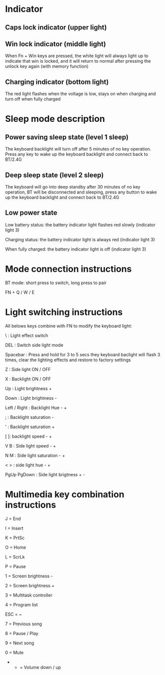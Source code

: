  # Indicator

 ## Caps lock indicator (upper light)

 ## Win lock indicator (middle light)

When Fn + Win keys are pressed, the white light will always light up to indicate that win is locked, and it will return to normal after pressing the unlock key again (with memory function)

 ## Charging indicator (bottom light)

 The red light flashes when the voltage is low, stays on when charging and turn off when fully charged

 # Sleep mode description

 ## Power saving sleep state (level 1 sleep)

 The keyboard backlight will turn off after 5 minutes of no key operation. Press any key to wake up the keyboard backlight and connect back to BT/2.4G

 ## Deep sleep state (level 2 sleep)

 The keyboard will go into deep standby after 30 minutes of no key operation, BT will be disconnected and sleeping, press any button to wake up the keyboard backlight and connect back to BT/2.4G

 ## Low power state

 Low battery status: the battery indicator light flashes red slowly (indicator light 3)

 Charging status: the battery indicator light is always red (indicator light 3)

 When fully charged: the battery indicator light is off (indicator light 3)

 # Mode connection instructions

 BT mode: short press to switch, long press to pair

 FN + Q / W / E

 # Light switching instructions

 All belows keys combine with FN to modify the keyboard light:

 \ : Light effect switch

 DEL : Switch side light mode

Spacebar : Press and hold for 3 to 5 secs they keyboard baclight will flash 3 times, clear the lighting effects and restore to factory settings

Z : Side light ON / OFF

X : Backlight ON / OFF

Up : Light brightness +

Down : Light brightness -

Left / Right : Backlight Hue - +

; : Backlight saturation -

' : Backlight saturation +

[ ]: backlight speed - +

V B : Side light speed - +

N M : Side light saturation - +

< > : side light hue - + 

PgUp PgDown : Side light brigtness + -

# Multimedia key combination instructions

J = End

I = Insert

K = PrtSc

O = Home

L = ScrLk

P = Pause

1 = Screen brightness -

2 = Screen brightness +

3 = Multitask controller

4 = Program list

ESC = ~

7 = Previous song

8 = Pause / Play

9 = Next song

0 = Mute

- + = Volume down / up

